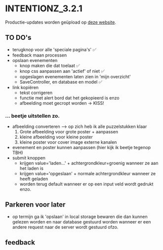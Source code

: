 # INTENTIONZ_3.2.1

Productie-updates worden geüpload op <a href="https://codequest.be/">deze website<a>.

## TO DO's

- terugknop voor alle 'speciale pagina's' ✅
- feedback maan processen
- opslaan evenementen
    - knop maken die dat toelaat ✅
    - knop css aanpassen aan 'actief' of niet ✅
    - opgeslagen evenementen laten zien in 'mijn overzicht'
    - SaveController, en database en model ✅
- link kopiëren
    - tekst corrigeren
    - functie met alert bord dat het gekopieerd is enzo
    - afbeelding moet gecropt worden -> KISS!

### ... beetje uitstellen zo.
- afbeelding converteren --> op zich heb ik alle puzzelstukken klaar
    1) Grote afbeelding voor grote poster + aanpassen
    2) kleine afbeelding voor kleine poster
    3) kleine poster voor cover image externe kanalen
- evenement en poster kunnen aanpassen (hier kijk ik beetje tegenop TBH)
- submit knoppen 
    - krijgen value='laden...' + achtergrondkleur=groenig wanneer ze aan het laden is
    - krijgen value='opgeslaan' + normale achtergrondkleur wanneer ze heeft geladen
    - worden terug default wanneer er op een input veld wordt gedrukt enzo.


## Parkeren voor later
- op termijn ga ik 'opslaan' in local storage bewaren die dan kunnen gelezen worden en naar database gestuurd worden wanneer er een andere request naar de server wordt gestuurd ofzo.

## feedback
